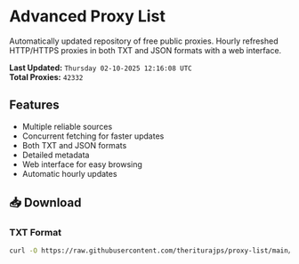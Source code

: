 # Advanced Proxy List

Automatically updated repository of free public proxies. Hourly refreshed HTTP/HTTPS proxies in both TXT and JSON formats with a web interface.

**Last Updated:** `Thursday 02-10-2025 12:16:08 UTC`  
**Total Proxies:** `42332`

## Features
- Multiple reliable sources
- Concurrent fetching for faster updates
- Both TXT and JSON formats
- Detailed metadata
- Web interface for easy browsing
- Automatic hourly updates

## 📥 Download

### TXT Format
```bash
curl -O https://raw.githubusercontent.com/theriturajps/proxy-list/main/proxies.txt